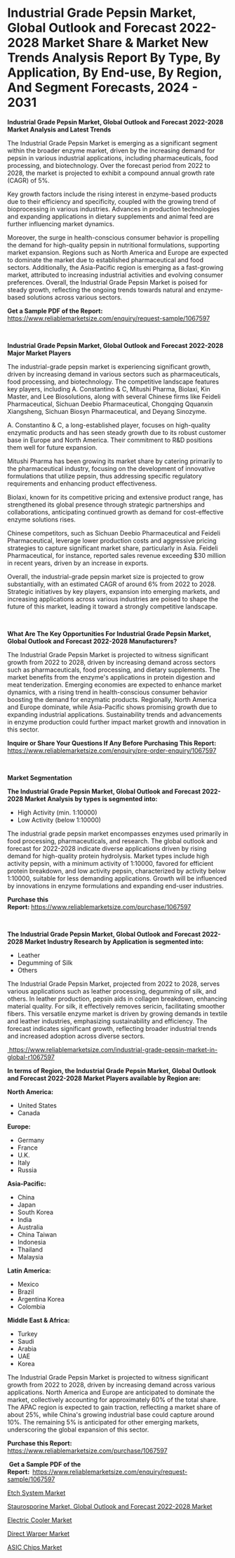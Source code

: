 <p><h1>Industrial Grade Pepsin Market, Global Outlook and Forecast 2022-2028 Market Share & Market New Trends Analysis Report By Type, By Application, By End-use, By Region, And Segment Forecasts, 2024 - 2031</h1></p><p><strong>Industrial Grade Pepsin Market, Global Outlook and Forecast 2022-2028 Market Analysis and Latest Trends</strong></p>
<p><p>The Industrial Grade Pepsin Market is emerging as a significant segment within the broader enzyme market, driven by the increasing demand for pepsin in various industrial applications, including pharmaceuticals, food processing, and biotechnology. Over the forecast period from 2022 to 2028, the market is projected to exhibit a compound annual growth rate (CAGR) of 5%. </p><p>Key growth factors include the rising interest in enzyme-based products due to their efficiency and specificity, coupled with the growing trend of bioprocessing in various industries. Advances in production technologies and expanding applications in dietary supplements and animal feed are further influencing market dynamics. </p><p>Moreover, the surge in health-conscious consumer behavior is propelling the demand for high-quality pepsin in nutritional formulations, supporting market expansion. Regions such as North America and Europe are expected to dominate the market due to established pharmaceutical and food sectors. Additionally, the Asia-Pacific region is emerging as a fast-growing market, attributed to increasing industrial activities and evolving consumer preferences. Overall, the Industrial Grade Pepsin Market is poised for steady growth, reflecting the ongoing trends towards natural and enzyme-based solutions across various sectors.</p></p>
<p><strong>Get a Sample PDF of the Report:&nbsp;</strong> <a href="https://www.reliablemarketsize.com/enquiry/request-sample/1067597?utm_campaign=1694&utm_medium=2&utm_source=Github&utm_content=ia&utm_term=18102024&utm_id=industrial-grade-pepsin-market-global-outlook-and-forecast-2022-2028">https://www.reliablemarketsize.com/enquiry/request-sample/1067597</a></p>
<p>&nbsp;</p>
<p><strong>Industrial Grade Pepsin Market, Global Outlook and Forecast 2022-2028 Major Market Players</strong></p>
<p><p>The industrial-grade pepsin market is experiencing significant growth, driven by increasing demand in various sectors such as pharmaceuticals, food processing, and biotechnology. The competitive landscape features key players, including A. Constantino & C, Mitushi Pharma, Biolaxi, Kin Master, and Lee Biosolutions, along with several Chinese firms like Feideli Pharmaceutical, Sichuan Deebio Pharmaceutical, Chongqing Qquanxin Xiangsheng, Sichuan Biosyn Pharmaceutical, and Deyang Sinozyme.</p><p>A. Constantino & C, a long-established player, focuses on high-quality enzymatic products and has seen steady growth due to its robust customer base in Europe and North America. Their commitment to R&D positions them well for future expansion.</p><p>Mitushi Pharma has been growing its market share by catering primarily to the pharmaceutical industry, focusing on the development of innovative formulations that utilize pepsin, thus addressing specific regulatory requirements and enhancing product effectiveness.</p><p>Biolaxi, known for its competitive pricing and extensive product range, has strengthened its global presence through strategic partnerships and collaborations, anticipating continued growth as demand for cost-effective enzyme solutions rises.</p><p>Chinese competitors, such as Sichuan Deebio Pharmaceutical and Feideli Pharmaceutical, leverage lower production costs and aggressive pricing strategies to capture significant market share, particularly in Asia. Feideli Pharmaceutical, for instance, reported sales revenue exceeding $30 million in recent years, driven by an increase in exports.</p><p>Overall, the industrial-grade pepsin market size is projected to grow substantially, with an estimated CAGR of around 6% from 2022 to 2028. Strategic initiatives by key players, expansion into emerging markets, and increasing applications across various industries are poised to shape the future of this market, leading it toward a strongly competitive landscape.</p></p>
<p>&nbsp;</p>
<p><strong>What Are The Key Opportunities For Industrial Grade Pepsin Market, Global Outlook and Forecast 2022-2028 Manufacturers?</strong></p>
<p><p>The Industrial Grade Pepsin Market is projected to witness significant growth from 2022 to 2028, driven by increasing demand across sectors such as pharmaceuticals, food processing, and dietary supplements. The market benefits from the enzyme's applications in protein digestion and meat tenderization. Emerging economies are expected to enhance market dynamics, with a rising trend in health-conscious consumer behavior boosting the demand for enzymatic products. Regionally, North America and Europe dominate, while Asia-Pacific shows promising growth due to expanding industrial applications. Sustainability trends and advancements in enzyme production could further impact market growth and innovation in this sector.</p></p>
<p><strong>Inquire or Share Your Questions If Any Before Purchasing This Report:</strong> <a href="https://www.reliablemarketsize.com/enquiry/pre-order-enquiry/1067597?utm_campaign=1694&utm_medium=2&utm_source=Github&utm_content=ia&utm_term=18102024&utm_id=industrial-grade-pepsin-market-global-outlook-and-forecast-2022-2028">https://www.reliablemarketsize.com/enquiry/pre-order-enquiry/1067597</a></p>
<p>&nbsp;</p>
<p><strong>Market Segmentation</strong></p>
<p><strong>The Industrial Grade Pepsin Market, Global Outlook and Forecast 2022-2028 Market Analysis by types is segmented into:</strong></p>
<p><ul><li>High Activity (min. 1:10000)</li><li>Low Activity (below 1:10000)</li></ul></p>
<p><p>The industrial grade pepsin market encompasses enzymes used primarily in food processing, pharmaceuticals, and research. The global outlook and forecast for 2022-2028 indicate diverse applications driven by rising demand for high-quality protein hydrolysis. Market types include high activity pepsin, with a minimum activity of 1:10000, favored for efficient protein breakdown, and low activity pepsin, characterized by activity below 1:10000, suitable for less demanding applications. Growth will be influenced by innovations in enzyme formulations and expanding end-user industries.</p></p>
<p><strong>Purchase this Report:&nbsp;</strong><a href="https://www.reliablemarketsize.com/purchase/1067597?utm_campaign=1694&utm_medium=2&utm_source=Github&utm_content=ia&utm_term=18102024&utm_id=industrial-grade-pepsin-market-global-outlook-and-forecast-2022-2028">https://www.reliablemarketsize.com/purchase/1067597</a></p>
<p>&nbsp;</p>
<p><strong>The Industrial Grade Pepsin Market, Global Outlook and Forecast 2022-2028 Market Industry Research by Application is segmented into:</strong></p>
<p><ul><li>Leather</li><li>Degumming of Silk</li><li>Others</li></ul></p>
<p><p>The Industrial Grade Pepsin Market, projected from 2022 to 2028, serves various applications such as leather processing, degumming of silk, and others. In leather production, pepsin aids in collagen breakdown, enhancing material quality. For silk, it effectively removes sericin, facilitating smoother fibers. This versatile enzyme market is driven by growing demands in textile and leather industries, emphasizing sustainability and efficiency. The forecast indicates significant growth, reflecting broader industrial trends and increased adoption across diverse sectors.</p></p>
<p><a href="https://www.reliablemarketsize.com/industrial-grade-pepsin-market-in-global-r1067597?utm_campaign=1694&utm_medium=2&utm_source=Github&utm_content=ia&utm_term=18102024&utm_id=industrial-grade-pepsin-market-global-outlook-and-forecast-2022-2028">&nbsp;https://www.reliablemarketsize.com/industrial-grade-pepsin-market-in-global-r1067597</a></p>
<p><strong>In terms of Region, the Industrial Grade Pepsin Market, Global Outlook and Forecast 2022-2028 Market Players available by Region are:</strong></p>
<p>
    <p> <strong> North America: </strong>
        <ul>
            <li>United States</li>
            <li>Canada</li>
        </ul>
        </p> 
    <p> <strong> Europe: </strong>
        <ul>
            <li>Germany</li>
            <li>France</li>
            <li>U.K.</li>
            <li>Italy</li>
            <li>Russia</li>
        </ul>
        </p> 
    <p> <strong> Asia-Pacific: </strong>
        <ul>
            <li>China</li>
            <li>Japan</li>
            <li>South Korea</li>
            <li>India</li>
            <li>Australia</li>
            <li>China Taiwan</li>
            <li>Indonesia</li>
            <li>Thailand</li>
            <li>Malaysia</li>
        </ul>
        </p> 
    <p> <strong> Latin America: </strong>
        <ul>
            <li>Mexico</li>
            <li>Brazil</li>
            <li>Argentina Korea</li>
            <li>Colombia</li>
        </ul>
        </p> 
    <p> <strong> Middle East & Africa: </strong>
        <ul>
            <li>Turkey</li>
            <li>Saudi</li>
            <li>Arabia</li>
            <li>UAE</li>
            <li>Korea</li>
        </ul>
    </p>
    </p>
<p><p>The Industrial Grade Pepsin Market is projected to witness significant growth from 2022 to 2028, driven by increasing demand across various applications. North America and Europe are anticipated to dominate the market, collectively accounting for approximately 60% of the total share. The APAC region is expected to gain traction, reflecting a market share of about 25%, while China's growing industrial base could capture around 10%. The remaining 5% is anticipated for other emerging markets, underscoring the global expansion of this sector.</p></p>
<p><strong>Purchase this Report: </strong><a href="https://www.reliablemarketsize.com/purchase/1067597?utm_campaign=1694&utm_medium=2&utm_source=Github&utm_content=ia&utm_term=18102024&utm_id=industrial-grade-pepsin-market-global-outlook-and-forecast-2022-2028">https://www.reliablemarketsize.com/purchase/1067597</a></p>
<p>&nbsp;<strong>Get a Sample PDF of the Report:&nbsp;&nbsp;</strong><a href="https://www.reliablemarketsize.com/enquiry/request-sample/1067597?utm_campaign=1694&utm_medium=2&utm_source=Github&utm_content=ia&utm_term=18102024&utm_id=industrial-grade-pepsin-market-global-outlook-and-forecast-2022-2028">https://www.reliablemarketsize.com/enquiry/request-sample/1067597</a></p>
<p><strong></strong></p>
<p><p><a href="https://www.linkedin.com/pulse/competitive-intelligence-etch-system-market-key-players-strategies-qhnof?utm_campaign=1694&utm_medium=2&utm_source=Github&utm_content=ia&utm_term=18102024&utm_id=industrial-grade-pepsin-market-global-outlook-and-forecast-2022-2028">Etch System Market</a></p><p><a href="https://github.com/LilianFaulkner65/Market-Research-Report-List-1/blob/main/staurosporine-market-global-outlook-and-forecast-2022-2028-market.md?utm_campaign=1694&utm_medium=2&utm_source=Github&utm_content=ia&utm_term=18102024&utm_id=industrial-grade-pepsin-market-global-outlook-and-forecast-2022-2028">Staurosporine Market, Global Outlook and Forecast 2022-2028 Market</a></p><p><a href="https://www.linkedin.com/pulse/electric-cooler-market-drivers-challenges-forecast-2024-2031-hashub-wl1zf?utm_campaign=1694&utm_medium=2&utm_source=Github&utm_content=ia&utm_term=18102024&utm_id=industrial-grade-pepsin-market-global-outlook-and-forecast-2022-2028">Electric Cooler Market</a></p><p><a href="https://issuu.com/reportprime-2/docs/direct-warper-market-size-2030.pptx_30f3fccf3f7d87?utm_campaign=1694&utm_medium=2&utm_source=Github&utm_content=ia&utm_term=18102024&utm_id=industrial-grade-pepsin-market-global-outlook-and-forecast-2022-2028">Direct Warper Market</a></p><p><a href="https://www.linkedin.com/pulse/asic-chips-landscape-product-spectrum-market-trajectories-tcbcf?utm_campaign=1694&utm_medium=2&utm_source=Github&utm_content=ia&utm_term=18102024&utm_id=industrial-grade-pepsin-market-global-outlook-and-forecast-2022-2028">ASIC Chips Market</a></p></p>